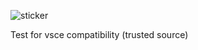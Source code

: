 ![sticker](https://gitlab.com/ryanraposo/LoveItShipIt/-/raw/master/sticker/sticker-0.2.svg)

Test for vsce compatibility (trusted source)
